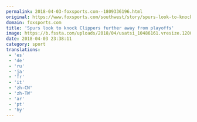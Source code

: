 ```yaml
---
permalink: 2018-04-03-foxsports.com--1809336196.html
original: https://www.foxsports.com/southwest/story/spurs-look-to-knock-clippers-further-away-from-playoffs-2-040318
domain: foxsports.com
title: 'Spurs look to knock Clippers further away from playoffs'
image: https://b.fssta.com/uploads/2018/04/usatsi_10486161.vresize.1200.630.high.66.jpg
date: 2018-04-03 23:38:11
category: sport
translations: 
 - 'es'
 - 'de'
 - 'ru'
 - 'ja'
 - 'fr'
 - 'it'
 - 'zh-CN'
 - 'zh-TW'
 - 'ar'
 - 'pt'
 - 'hy'
---
```


